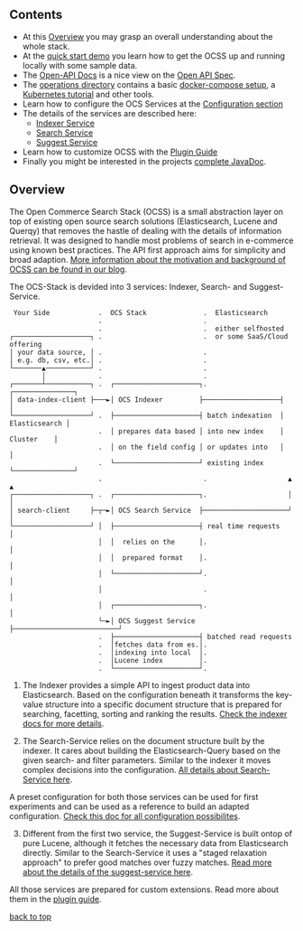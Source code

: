 
## Contents

- At this [Overview](#overview) you may grasp an overall understanding about the whole stack.
- At the [quick start demo](quick_start_demo.md) you learn how to get the OCSS up and running locally with some sample data.
- The [Open-API Docs](generated_api_doc.md) is a nice view on the [Open API Spec](https://github.com/CommerceExperts/open-commerce-search/tree/master/open-commerce-search-api/src/main/resources/openapi.yaml).
- The [operations directory](https://github.com/CommerceExperts/open-commerce-search/tree/master/operations) contains a basic [docker-compose setup](https://github.com/CommerceExperts/open-commerce-search/tree/master/operations/docker-compose), a [Kubernetes tutorial](https://github.com/CommerceExperts/open-commerce-search/tree/master/operations/k8s) and other tools.
- Learn how to configure the OCS Services at the [Configuration section](configuration.md)
- The details of the services are described here:
  - [Indexer Service](indexer_service.md)
  - [Search Service](search_service.md)
  - [Suggest Service](suggest_service.md)
- Learn how to customize OCSS with the [Plugin Guide](plugin_guide.md)
- Finally you might be interested in the projects [complete JavaDoc](apidocs/).


## Overview

The Open Commerce Search Stack (OCSS) is a small abstraction layer on top of existing open source search solutions (Elasticsearch, Lucene and Querqy) that removes the hastle of dealing with the details of information retrieval. It was designed to handle most problems of search in e-commerce using known best practices. 
The API first approach aims for simplicity and broad adaption.
[More information about the motivation and background of OCSS can be found in our blog](https://blog.searchhub.io/introducing-open-commerce-search-stack-ocss).

The OCS-Stack is devided into 3 services: Indexer, Search- and Suggest-Service.

```
 Your Side            .  OCS Stack              .  Elasticsearch
                      .                         .
                      .                         .  either selfhosted
┌───────────────────┐ .                         .  or some SaaS/Cloud offering
│ your data source, │ .                         .
│ e.g. db, csv, etc.│ .                         .
└───────▲───────────┘ .                         .
        │             .                         .
┌───────┴───────────┐ .  ┌─────────────────────┐.                  ┌───────────────┐
│ data-index-client ├───►│ OCS Indexer         ├───────────────────┤               │
└───────────────────┘ .  ├─────────────────────┤ batch indexation  │ Elasticsearch │
                      .  │ prepares data based │ into new index    │    Cluster    │
                      .  │ on the field config │ or updates into   │               │
                      .  └─────────────────────┘ existing index    └───────────────┘
                      .                         .                    ▲    ▲
┌───────────────────┐ .  ┌─────────────────────┐.                    │    │
│ search-client     ├─┬─►│ OCS Search Service  ├─────────────────────┘    │
└───────────────────┘ │  ├─────────────────────┤ real time requests       │
                      │  │  relies on the      │.                         │
                      │  │  prepared format    │.                         │
                      │  └─────────────────────┘.                         │
                      │                         .                         │
                      │  ┌─────────────────────┐.                         │
                      └─►│ OCS Suggest Service ├──────────────────────────┘
                      .  ├─────────────────────┤ batched read requests
                      .  │fetches data from es.│.
                      .  │indexing into local  │.
                      .  │Lucene index         │.
                      .  └─────────────────────┘.
```


1) The Indexer provides a simple API to ingest product data into Elasticsearch. Based on the configuration beneath it transforms the key-value structure into a specific document structure that is prepared for searching, facetting, sorting and ranking the results. [Check the indexer docs for more details](indexer_service.md).

2) The Search-Service relies on the document structure built by the indexer. It cares about building the Elasticsearch-Query based on the given search- and filter parameters. Similar to the indexer it moves complex decisions into the configuration. [All details about Search-Service here](search_service.md).

A preset configuration for both those services can be used for first experiments and can be used as a reference to build an adapted configuration. [Check this doc for all configuration possibilites](configuration.md).

3) Different from the first two service, the Suggest-Service is built ontop of pure Lucene, although it fetches the necessary data from Elasticsearch directly. Similar to the Search-Service it uses a "staged relaxation approach" to prefer good matches over fuzzy matches. [Read more about the details of the suggest-service here](suggest_service.md).

All those services are prepared for custom extensions. Read more about them in the [plugin guide](plugin_guide.md).

[back to top](#)

